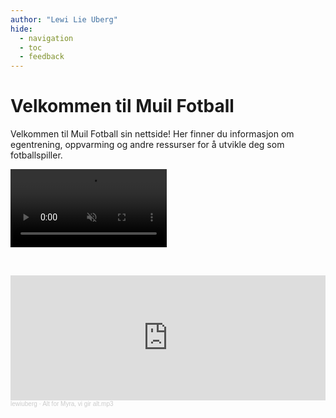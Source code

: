 ```yaml
---
author: "Lewi Lie Uberg"
hide:
  - navigation
  - toc
  - feedback
---
```


# Velkommen til Muil Fotball

Velkommen til Muil Fotball sin nettside! Her finner du informasjon om egentrening, oppvarming og andre ressurser for å utvikle deg som fotballspiller.

<video autoplay loop muted controls width="250">
  <source src="https://github.com/lewiuberg/muil-fotball/blob/master/docs/assets/videos/navigering.mp4?raw=true" type="video/mp4">
  Din nettleser støtter dessverre ikke video.
</video>

&nbsp;&nbsp;&nbsp;&nbsp;&nbsp;&nbsp;

<iframe width="100%" height="200" scrolling="no" frameborder="no" allow="autoplay" src="https://w.soundcloud.com/player/?url=https%3A//api.soundcloud.com/tracks/2061375208&color=%23ff5500&auto_play=false&hide_related=false&show_comments=true&show_user=true&show_reposts=false&show_teaser=true&visual=true"></iframe><div style="font-size: 10px; color: #cccccc;line-break: anywhere;word-break: normal;overflow: hidden;white-space: nowrap;text-overflow: ellipsis; font-family: Interstate,Lucida Grande,Lucida Sans Unicode,Lucida Sans,Garuda,Verdana,Tahoma,sans-serif;font-weight: 100;"><a href="https://soundcloud.com/lewiuberg" title="lewiuberg" target="_blank" style="color: #cccccc; text-decoration: none;">lewiuberg</a> · <a href="https://soundcloud.com/lewiuberg/alt-for-myra-vi-gir-alt-mp3" title="Alt for Myra, vi gir alt.mp3" target="_blank" style="color: #cccccc; text-decoration: none;">Alt for Myra, vi gir alt.mp3</a></div>
